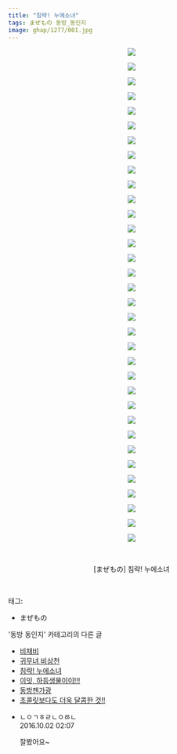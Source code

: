```yaml
---
title: "침략! 누에소녀"
tags: まぜもの 동방_동인지
image: ghap/1277/001.jpg
---
```

<div class="article">
<p style="text-align: center; clear: none; float: none;"><img src="{{ site.nasurl }}/ghap/1277/001.jpg"/></p>
<p style="text-align: center; clear: none; float: none;"><img src="{{ site.nasurl }}/ghap/1277/002.jpg"/></p>
<p style="text-align: center; clear: none; float: none;"><img src="{{ site.nasurl }}/ghap/1277/003.jpg"/></p>
<p style="text-align: center; clear: none; float: none;"><img src="{{ site.nasurl }}/ghap/1277/004.jpg"/></p>
<p style="text-align: center; clear: none; float: none;"><img src="{{ site.nasurl }}/ghap/1277/005.jpg"/></p>
<p style="text-align: center; clear: none; float: none;"><img src="{{ site.nasurl }}/ghap/1277/006.jpg"/></p>
<p style="text-align: center; clear: none; float: none;"><img src="{{ site.nasurl }}/ghap/1277/007.jpg"/></p>
<p style="text-align: center; clear: none; float: none;"><img src="{{ site.nasurl }}/ghap/1277/008.jpg"/></p>
<p style="text-align: center; clear: none; float: none;"><img src="{{ site.nasurl }}/ghap/1277/009.jpg"/></p>
<p style="text-align: center; clear: none; float: none;"><img src="{{ site.nasurl }}/ghap/1277/010.jpg"/></p>
<p style="text-align: center; clear: none; float: none;"><img src="{{ site.nasurl }}/ghap/1277/011.jpg"/></p>
<p style="text-align: center; clear: none; float: none;"><img src="{{ site.nasurl }}/ghap/1277/012.jpg"/></p>
<p style="text-align: center; clear: none; float: none;"><img src="{{ site.nasurl }}/ghap/1277/013.jpg"/></p>
<p style="text-align: center; clear: none; float: none;"><img src="{{ site.nasurl }}/ghap/1277/014.jpg"/></p>
<p style="text-align: center; clear: none; float: none;"><img src="{{ site.nasurl }}/ghap/1277/015.jpg"/></p>
<p style="text-align: center; clear: none; float: none;"><img src="{{ site.nasurl }}/ghap/1277/016.jpg"/></p>
<p style="text-align: center; clear: none; float: none;"><img src="{{ site.nasurl }}/ghap/1277/017.jpg"/></p>
<p style="text-align: center; clear: none; float: none;"><img src="{{ site.nasurl }}/ghap/1277/018.jpg"/></p>
<p style="text-align: center; clear: none; float: none;"><img src="{{ site.nasurl }}/ghap/1277/019.jpg"/></p>
<p style="text-align: center; clear: none; float: none;"><img src="{{ site.nasurl }}/ghap/1277/020.jpg"/></p>
<p style="text-align: center; clear: none; float: none;"><img src="{{ site.nasurl }}/ghap/1277/021.jpg"/></p>
<p style="text-align: center; clear: none; float: none;"><img src="{{ site.nasurl }}/ghap/1277/022.jpg"/></p>
<p style="text-align: center; clear: none; float: none;"><img src="{{ site.nasurl }}/ghap/1277/023.jpg"/></p>
<p style="text-align: center; clear: none; float: none;"><img src="{{ site.nasurl }}/ghap/1277/024.jpg"/></p>
<p style="text-align: center; clear: none; float: none;"><img src="{{ site.nasurl }}/ghap/1277/025.jpg"/></p>
<p style="text-align: center; clear: none; float: none;"><img src="{{ site.nasurl }}/ghap/1277/026.jpg"/></p>
<p style="text-align: center; clear: none; float: none;"><img src="{{ site.nasurl }}/ghap/1277/027.jpg"/></p>
<p style="text-align: center; clear: none; float: none;"><img src="{{ site.nasurl }}/ghap/1277/028.jpg"/></p>
<p style="text-align: center; clear: none; float: none;"><img src="{{ site.nasurl }}/ghap/1277/029.jpg"/></p>
<p style="text-align: center; clear: none; float: none;"><img src="{{ site.nasurl }}/ghap/1277/030.jpg"/></p>
<p style="text-align: center; clear: none; float: none;"><img src="{{ site.nasurl }}/ghap/1277/031.jpg"/></p>
<p style="text-align: center; clear: none; float: none;"><img src="{{ site.nasurl }}/ghap/1277/032.jpg"/></p>
<p style="text-align: center; clear: none; float: none;"><img src="{{ site.nasurl }}/ghap/1277/033.jpg"/></p>
<p style="text-align: center; clear: none; float: none;"><img src="{{ site.nasurl }}/ghap/1277/034.jpg"/></p>
<p style="text-align: center; clear: none; float: none;"><br/></p>
<p style="text-align: center; clear: none; float: none;">[まぜもの] 침략! 누에소녀</p>
<p><br/></p>
</div><div class="tagTrail">
<p>태그: </p>
<ul>
<li>まぜもの</li>
</ul>
</div><div class="another">
<p>'동방 동인지' 카테고리의 다른 글</p>
<ul>
<li><a href="/2016-07-31-ghap_1280">비채비</a></li>
<li><a href="/2016-07-31-ghap_1279">귀무녀 비상천</a></li>
<li><a href="/2016-07-31-ghap_1277">침략! 누에소녀</a></li>
<li><a href="/2016-07-31-ghap_1276">이잇, 하등생물이이!!!</a></li>
<li><a href="/2016-07-31-ghap_1275">동방젠가광</a></li>
<li><a href="/2016-07-31-ghap_1273">초콜릿보다도 더욱 달콤한 것!!</a></li>
</ul>
</div><div class="cb_module cb_fluid">
<div class="cb_wrt cb_profile">
<div class="comment">
<ul>
<li class="cb_thumb_off" id="comment14818597">
<div class="cb_comment_area">
<div class="cb_info_area">
<div class="cb_section">
<span class="cb_nick_name">ㄴㅇㄱㅎㄹㄴㅇㅀㄴ</span>
</div>
<div class="cb_section">
<span class="cb_date">2016.10.02 02:07 </span>
</div>
</div>
<div class="cb_dsc_comment">
<p class="cb_dsc">
											잘봤어요~
										</p>
</div>
</div></li>
</ul>
</div>
</div><!-- commentList close -->
</div>
<br/>
<p id="refer"></p>
<br/>
